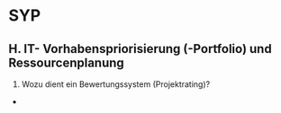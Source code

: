 # SYP

## H. IT- Vorhabenspriorisierung (-Portfolio) und Ressourcenplanung

1. Wozu dient ein Bewertungssystem (Projektrating)?

-
